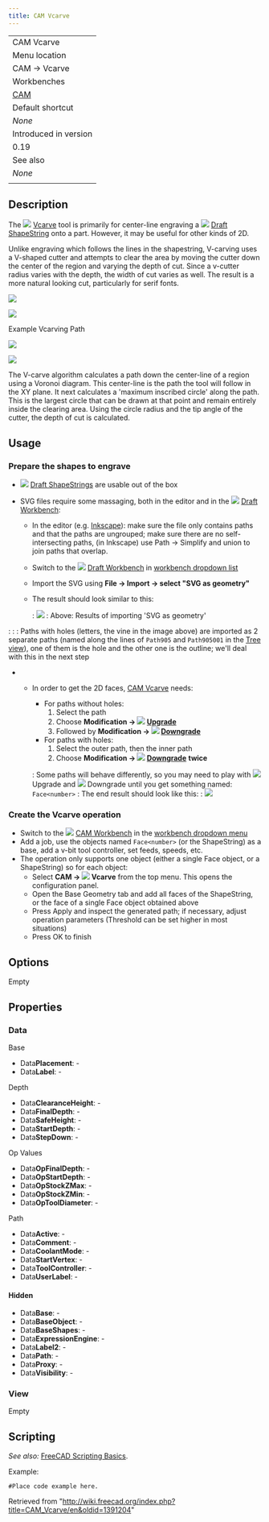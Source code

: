 ```yaml
---
title: CAM Vcarve
---
```


|                                       |
| ------------------------------------- |
| CAM Vcarve                            |
| Menu location                         |
| CAM → Vcarve                          |
| Workbenches                           |
| [CAM](/CAM_Workbench "CAM Workbench") |
| Default shortcut                      |
| _None_                                |
| Introduced in version                 |
| 0.19                                  |
| See also                              |
| _None_                                |
|                                       |

## Description

The ![](/images/CAM_Vcarve.svg) [Vcarve](/CAM_Vcarve "CAM Vcarve") tool is primarily for center-line engraving a ![](/images/Draft_ShapeString.svg) [Draft ShapeString](/Draft_ShapeString "Draft ShapeString") onto a part. However, it may be useful for other kinds of 2D.

Unlike engraving which follows the lines in the shapestring, V-carving uses a V-shaped cutter and attempts to clear the area by moving the cutter down the center of the region and varying the depth of cut. Since a v-cutter radius varies with the depth, the width of cut varies as well. The result is a more natural looking cut, particularly for serif fonts.

![](/images/Engravepath.png)

![](/images/Vcarvepath.png)

Example Vcarving Path

![](/images/Vcarved.png)

![](/images/Scrolltest.png)

The V-carve algorithm calculates a path down the center-line of a region using a Voronoi diagram. This center-line is the path the tool will follow in the XY plane. It next calculates a 'maximum inscribed circle' along the path. This is the largest circle that can be drawn at that point and remain entirely inside the clearing area. Using the circle radius and the tip angle of the cutter, the depth of cut is calculated.

## Usage

### Prepare the shapes to engrave

- ![](/images/Draft_ShapeString.svg) [Draft ShapeStrings](/Draft_ShapeString "Draft ShapeString") are usable out of the box

* SVG files require some massaging, both in the editor and in the ![](/images/Workbench_Draft.svg) [Draft Workbench](/Draft_Workbench "Draft Workbench"):

  - In the editor (e.g. [Inkscape](https://www.inkscape.org)): make sure the file only contains paths and that the paths are ungrouped; make sure there are no self-intersecting paths, (in Inkscape) use Path → Simplify and union to join paths that overlap.
  - Switch to the ![](/images/Workbench_Draft.svg) [Draft Workbench](/Draft_Workbench "Draft Workbench") in [workbench dropdown list](/Std_Workbench "Std Workbench")
  - Import the SVG using **File → Import → select "SVG as geometry"**
  - The result should look similar to this:

    : ![](/images/Svgimport.png)
    : Above: Results of importing 'SVG as geometry'

: : : Paths with holes (letters, the vine in the image above) are imported as 2 separate paths (named along the lines of `Path905` and `Path905001` in the [Tree view](/Tree_view "Tree view")), one of them is the hole and the other one is the outline; we'll deal with this in the next step

- - In order to get the 2D faces, [CAM Vcarve](/CAM_Vcarve "CAM Vcarve") needs:

    - For paths without holes:
      1. Select the path
      2. Choose **Modification → ![](/images/Draft_Upgrade.svg) [Upgrade](/Draft_Upgrade "Draft Upgrade")**
      3. Followed by **Modification → ![](/images/Draft_Downgrade.svg) [Downgrade](/Draft_Downgrade "Draft Downgrade")**
    - For paths with holes:
      1. Select the outer path, then the inner path
      2. Choose **Modification → ![](/images/Draft_Downgrade.svg) [Downgrade](/Draft_Downgrade "Draft Downgrade")** **twice**

    : Some paths will behave differently, so you may need to play with ![](/images/Draft_Upgrade.svg) Upgrade and ![](/images/Draft_Downgrade.svg) Downgrade until you get something named: `Face<number>`
    : The end result should look like this:
    : ![](/images/Svgfaces.png)

### Create the Vcarve operation

- Switch to the ![](/images/Workbench_CAM.svg) [CAM Workbench](/CAM_Workbench "CAM Workbench") in the [workbench dropdown menu](/Std_Workbench "Std Workbench")
- Add a job, use the objects named `Face<number>` (or the ShapeString) as a base, add a v-bit tool controller, set feeds, speeds, etc.
- The operation only supports one object (either a single Face object, or a ShapeString) so for each object:
  - Select **CAM → ![](/images/CAM_Vcarve.svg) Vcarve** from the top menu. This opens the configuration panel.
  - Open the Base Geometry tab and add all faces of the ShapeString, or the face of a single Face object obtained above
  - Press Apply and inspect the generated path; if necessary, adjust operation parameters (Threshold can be set higher in most situations)
  - Press OK to finish

## Options

Empty

## Properties

### Data

Base

- Data**Placement**: -
- Data**Label**: -

Depth

- Data**ClearanceHeight**: -
- Data**FinalDepth**: -
- Data**SafeHeight**: -
- Data**StartDepth**: -
- Data**StepDown**: -

Op Values

- Data**OpFinalDepth**: -
- Data**OpStartDepth**: -
- Data**OpStockZMax**: -
- Data**OpStockZMin**: -
- Data**OpToolDiameter**: -

Path

- Data**Active**: -
- Data**Comment**: -
- Data**CoolantMode**: -
- Data**StartVertex**: -
- Data**ToolController**: -
- Data**UserLabel**: -

#### Hidden

- Data**Base**: -
- Data**BaseObject**: -
- Data**BaseShapes**: -
- Data**ExpressionEngine**: -
- Data**Label2**: -
- Data**Path**: -
- Data**Proxy**: -
- Data**Visibility**: -

### View

Empty

## Scripting

_See also:_ [FreeCAD Scripting Basics](/FreeCAD_Scripting_Basics "FreeCAD Scripting Basics").

Example:

```
#Place code example here.

```

Retrieved from "<http://wiki.freecad.org/index.php?title=CAM_Vcarve/en&oldid=1391204>"
